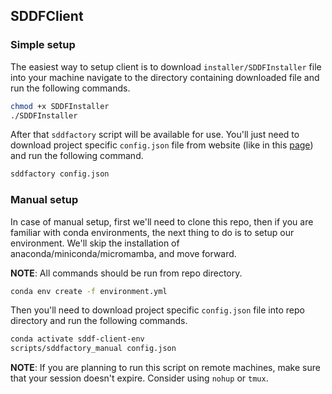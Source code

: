 ## SDDFClient

### Simple setup
The easiest way to setup client is to download `installer/SDDFInstaller` file into your machine navigate to the directory containing downloaded file and run the following commands.
```bash
chmod +x SDDFInstaller
./SDDFInstaller
```
After that `sddfactory` script will be available for use. You'll just need to download project specific `config.json` file from website (like in this [page](https://sddfactory.cloud/projects/dftresp)) and run the following command.
```bash
sddfactory config.json
```

### Manual setup
In case of manual setup, first we'll need to clone this repo, then if you are familiar with conda environments, the next thing to do is to setup our environment. We'll skip the installation of anaconda/miniconda/micromamba, and move forward. 

**NOTE**: All commands should be run from repo directory.
```bash
conda env create -f environment.yml
```
Then you'll need to download project specific `config.json` file into repo directory and run the following commands.
```bash
conda activate sddf-client-env
scripts/sddfactory_manual config.json
```

**NOTE**: If you are planning to run this script on remote machines, make sure that your session doesn't expire. Consider using `nohup` or `tmux`.
